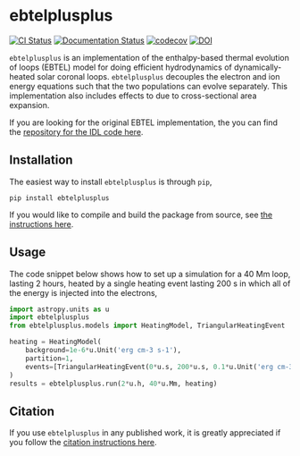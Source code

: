 # ebtelplusplus

[![CI Status](https://github.com/rice-solar-physics/ebtelplusplus/actions/workflows/ci.yml/badge.svg)](https://github.com/rice-solar-physics/ebtelPlusPlus/actions/workflows/ci.yml)
[![Documentation Status](https://readthedocs.org/projects/ebtelplusplus/badge/?version=latest)](https://ebtelplusplus.readthedocs.io/en/latest/?badge=latest)
[![codecov](https://codecov.io/gh/rice-solar-physics/ebtelplusplus/graph/badge.svg?token=8G5H9T5AAH)](https://codecov.io/gh/rice-solar-physics/ebtelplusplus)
[![DOI](https://zenodo.org/badge/DOI/10.5281/zenodo.12675386.svg)](https://doi.org/10.5281/zenodo.12675386)

`ebtelplusplus` is an implementation of the enthalpy-based thermal evolution of loops (EBTEL) model for doing
efficient hydrodynamics of dynamically-heated solar coronal loops.
`ebtelplusplus` decouples the electron and ion energy equations such that the two populations can evolve separately.
This implementation also includes effects to due to cross-sectional area expansion.

If you are looking for the original EBTEL implementation, the you can find the [repository for the IDL code here](https://github.com/rice-solar-physics/EBTEL).

## Installation

The easiest way to install `ebtelplusplus` is through `pip`,

```shell
pip install ebtelplusplus
```

If you would like to compile and build the package from source, see [the instructions here](https://ebtelplusplus.readthedocs.org/latest/en/development.html).

## Usage

The code snippet below shows how to set up a simulation for a 40 Mm loop, lasting 2 hours, heated by a single
heating event lasting 200 s in which all of the energy is injected into the electrons,

```python
import astropy.units as u
import ebtelplusplus
from ebtelplusplus.models import HeatingModel, TriangularHeatingEvent

heating = HeatingModel(
    background=1e-6*u.Unit('erg cm-3 s-1'),
    partition=1,
    events=[TriangularHeatingEvent(0*u.s, 200*u.s, 0.1*u.Unit('erg cm-3 s-1'))]
)
results = ebtelplusplus.run(2*u.h, 40*u.Mm, heating)
```

## Citation

If you use `ebtelplusplus` in any published work, it is greatly appreciated if you follow the [citation instructions here](https://ebtelplusplus.readthedocs.io/en/latest/index.html#citation).
